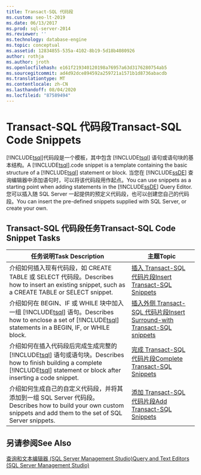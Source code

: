 ```yaml
---
title: Transact-SQL 代码段
ms.custom: seo-lt-2019
ms.date: 06/13/2017
ms.prod: sql-server-2014
ms.reviewer: ''
ms.technology: database-engine
ms.topic: conceptual
ms.assetid: 12834855-535a-4102-8b19-5d18b4080926
author: rothja
ms.author: jroth
ms.openlocfilehash: e161f219340120198a76957a63d3176280754ab5
ms.sourcegitcommit: ad4d92dce894592a259721a1571b1d8736abacdb
ms.translationtype: MT
ms.contentlocale: zh-CN
ms.lasthandoff: 08/04/2020
ms.locfileid: "87589494"
---
```

# <a name="transact-sql-code-snippets"></a><span data-ttu-id="302c9-102">Transact-SQL 代码段</span><span class="sxs-lookup"><span data-stu-id="302c9-102">Transact-SQL Code Snippets</span></span>
  <span data-ttu-id="302c9-103">[!INCLUDE[tsql](../../includes/tsql-md.md)]代码段是一个模板，其中包含 [!INCLUDE[tsql](../../includes/tsql-md.md)] 语句或语句块的基本结构。</span><span class="sxs-lookup"><span data-stu-id="302c9-103">A [!INCLUDE[tsql](../../includes/tsql-md.md)].code snippet is a template containing the basic structure of a [!INCLUDE[tsql](../../includes/tsql-md.md)] statement or block.</span></span> <span data-ttu-id="302c9-104">当您在 [!INCLUDE[ssDE](../../includes/ssde-md.md)] 查询编辑器中添加语句时，可以将该代码段用作起点。</span><span class="sxs-lookup"><span data-stu-id="302c9-104">You can use snippets as a starting point when adding statements in the [!INCLUDE[ssDE](../../includes/ssde-md.md)] Query Editor.</span></span> <span data-ttu-id="302c9-105">您可以插入随 SQL Server 一起提供的预定义代码段，也可以创建您自己的代码段。</span><span class="sxs-lookup"><span data-stu-id="302c9-105">You can insert the pre-defined snippets supplied with SQL Server, or create your own.</span></span>  
  
## <a name="transact-sql-code-snippet-tasks"></a><span data-ttu-id="302c9-106">Transact-SQL 代码段任务</span><span class="sxs-lookup"><span data-stu-id="302c9-106">Transact-SQL Code Snippet Tasks</span></span>  
  
|<span data-ttu-id="302c9-107">任务说明</span><span class="sxs-lookup"><span data-stu-id="302c9-107">Task Description</span></span>|<span data-ttu-id="302c9-108">主题</span><span class="sxs-lookup"><span data-stu-id="302c9-108">Topic</span></span>|  
|----------------------|-----------|  
|<span data-ttu-id="302c9-109">介绍如何插入现有代码段，如 CREATE TABLE 或 SELECT 代码段。</span><span class="sxs-lookup"><span data-stu-id="302c9-109">Describes how to insert an existing snippet, such as a CREATE TABLE or SELECT snippet.</span></span>|[<span data-ttu-id="302c9-110">插入 Transact-SQL 代码片段</span><span class="sxs-lookup"><span data-stu-id="302c9-110">Insert Transact-SQL Snippets</span></span>](insert-transact-sql-snippets.md)|  
|<span data-ttu-id="302c9-111">介绍如何在 BEGIN、IF 或 WHILE 块中加入一组 [!INCLUDE[tsql](../../includes/tsql-md.md)] 语句。</span><span class="sxs-lookup"><span data-stu-id="302c9-111">Describes how to enclose a set of [!INCLUDE[tsql](../../includes/tsql-md.md)] statements in a BEGIN, IF, or WHILE block.</span></span>|[<span data-ttu-id="302c9-112">插入外侧 Transact-SQL 代码片段</span><span class="sxs-lookup"><span data-stu-id="302c9-112">Insert Surround-with Transact-SQL snippets</span></span>](insert-surround-with-transact-sql-snippets.md)|  
|<span data-ttu-id="302c9-113">介绍如何在插入代码段后完成生成完整的 [!INCLUDE[tsql](../../includes/tsql-md.md)] 语句或语句块。</span><span class="sxs-lookup"><span data-stu-id="302c9-113">Describes how to finish building a complete [!INCLUDE[tsql](../../includes/tsql-md.md)] statement or block after inserting a code snippet.</span></span>|[<span data-ttu-id="302c9-114">完成 Transact-SQL 代码片段</span><span class="sxs-lookup"><span data-stu-id="302c9-114">Complete Transact-SQL Snippets</span></span>](complete-transact-sql-snippets.md)|  
|<span data-ttu-id="302c9-115">介绍如何生成自己的自定义代码段，并将其添加到一组 SQL Server 代码段。</span><span class="sxs-lookup"><span data-stu-id="302c9-115">Describes how to build your own custom snippets and add them to the set of SQL Server snippets.</span></span>|[<span data-ttu-id="302c9-116">添加 Transact-SQL 代码片段</span><span class="sxs-lookup"><span data-stu-id="302c9-116">Add Transact-SQL Snippets</span></span>](add-transact-sql-snippets.md)|  
  
## <a name="see-also"></a><span data-ttu-id="302c9-117">另请参阅</span><span class="sxs-lookup"><span data-stu-id="302c9-117">See Also</span></span>  
 [<span data-ttu-id="302c9-118">查询和文本编辑器 (SQL Server Management Studio)</span><span class="sxs-lookup"><span data-stu-id="302c9-118">Query and Text Editors &#40;SQL Server Management Studio&#41;</span></span>](../scripting/query-and-text-editors-sql-server-management-studio.md)  
  
  

